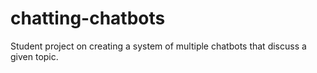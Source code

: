 # chatting-chatbots
Student project on creating a system of multiple chatbots that discuss a given topic.
